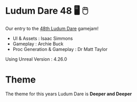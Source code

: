 # Ludum Dare 48 :desktop_computer: :computer_mouse:
Our entry to the [48th Ludum Dare](https://ldjam.com/) gamejam! 

- UI & Assets : Isaac Simmons
- Gameplay : Archie Buck
- Proc Generation & Gameplay : Dr Matt Taylor

Using Unreal Version : 4.26.0

# Theme

The theme for this years Ludum Dare is **Deeper and Deeper**